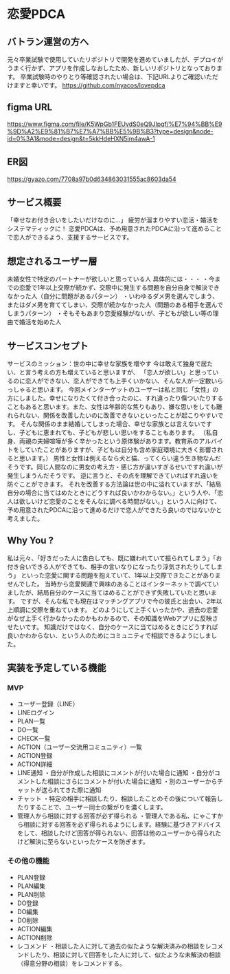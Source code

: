 # 恋愛PDCA

## バトラン運営の方へ
元々卒業試験で使用していたリポジトリで開発を進めていましたが、デプロイがうまく行かず、アプリを作成しなおしたため、新しいリポジトリとなっております。
卒業試験時のやりとり等確認されたい場合は、下記URLよりご確認いただけますと幸いです。
https://github.com/nyacos/lovepdca

## figma URL
https://www.figma.com/file/K5WpGb1FEUvdS0eQ9JIpqf/%E7%94%BB%E9%9D%A2%E9%81%B7%E7%A7%BB%E5%9B%B3?type=design&node-id=0%3A1&mode=design&t=5kkHdeHXN5im4awA-1

## ER図
https://gyazo.com/7708a97b0d634863031555ac8603da54

## サービス概要

「幸せなお付き合いをしたいだけなのに…」
疲労が溜まりやすい恋活・婚活をシステマティックに！
恋愛PDCAは、予め用意されたPDCAに沿って進めることで恋人ができるよう、支援するサービスです。

## 想定されるユーザー層

未婚女性で特定のパートナーが欲しいと思っている人
具体的には・・・
・今までの恋愛で1年以上交際が続かず、交際中に発生する問題を自分自身で解決できなかった人（自分に問題があるパターン）
・いわゆるダメ男を選んでしまう、またはダメ男を育ててしまい、交際が続かなかった人（問題のある相手を選んでしまうパターン）
・そもそもあまり恋愛経験がないが、子どもが欲しい等の理由で婚活を始めた人

## サービスコンセプト

サービスのミッション：世の中に幸せな家族を増やす
今は敢えて独身で居たい、と言う考えの方も増えていると思いますが、
「恋人が欲しい」と思っているのに恋人ができない、恋人ができても上手くいかない、そんな人が一定数いらっしゃると思います。
今回メインターゲットのユーザーは私と同じ「女性」の方にしました。幸せになりたくて付き合ったのに、すれ違ったり傷ついたりすることもあると思います。また、女性は年齢的な焦りもあり、嫌な思いをしても離れられない、関係を改善したいのに改善できないといったことが起こりやすいです。
そんな関係のまま結婚してしまった場合、幸せな家族とは言えないですし、子どもに恵まれても、子どもが悲しい思いをすることもあります。
（私自身、両親の夫婦喧嘩が多く辛かったという原体験があります。教育系のアルバイトをしていたことがありますが、子どもは自分も含め家庭環境に大きく影響されると思います。）
男性と女性は例えるなら犬と猫、ってくらい違う生き物なんだそうです。同じ人間なのに男女の考え方・感じ方が違いすぎるせいですれ違いが発生しまうんだそうです。
逆に言うと、その点を理解できていればすれ違いを防ぐことができます。
それを改善する方法論は世の中に溢れていますが、「結局自分の場合に当てはめたときにどうすれば良いかわからない。」という人や、「恋人は欲しいけど恋愛のことをそんなに調べる時間がない。」という人に向けて、予め用意されたPDCAに沿って進めるだけで恋人ができたら良いのではないかと考えました。

## Why You ?
私は元々、「好きだった人に告白しても、既に嫌われていて振られてしまう」「お付き合いできる人ができても、相手の言いなりになったり浮気されたりしてしまう」
といった恋愛に関する問題を抱えていて、1年以上交際できたことがありませんでした。
当時から恋愛関連で興味のあることはインターネットで調べていましたが、結局自分のケースに当てはめることができず失敗していたと思います。
ですが、そんな私でも現在はマッチングアプリで今の彼氏と出会い、2年以上順調に交際を重ねています。
どのようにして上手くいったかや、過去の恋愛がなぜ上手く行かなかったのかもわかるので、その知識をWebアプリに反映させたいです。
知識だけではなく、自分のケースに当てはめるときにどうすれば良いかわからない、という人のためにコミュニティで相談できるようにしました。

## 実装を予定している機能

### MVP

- ユーザー登録（LINE）
- LINEログイン
- PLAN一覧
- DO一覧
- CHECK一覧
- ACTION（ユーザー交流用コミュニティ）一覧
- ACTION登録
- ACTION詳細
- LINE通知
  ・自分が作成した相談にコメントが付いた場合に通知
  ・自分がコメントした相談にさらにコメントが付いた場合に通知
  ・別のユーザーからチャットが送られてきた際に通知
- チャット
  ・特定の相手に相談したり、相談したことのその後について報告したりすることで、ユーザー同士の繋がりを濃くします。
- 管理人から相談に対する回答が必ず得られる
  ・管理人である私、にゃこすから相談に対する回答を必ず得られるようにします。経験に基づきアドバイスをして、相談したけど回答が得られない、回答は他のユーザーから得られたけど解決に至らないといったケースを防ぎます。

### その他の機能

- PLAN登録
- PLAN編集
- PLAN削除
- DO登録
- DO編集
- DO削除
- ACTION編集
- ACTION削除
- レコメンド
  ・相談した人に対して過去の似たような解決済みの相談をレコメンドしたり、相談に対して回答をした人に対して、似たような未解決の相談（得意分野の相談）をレコメンドする。